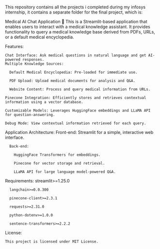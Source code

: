 This repository contains all the projects i completed during my infosys internship, it contains a separate folder for the final project, which is:

Medical AI Chat Application 🏥
This is a Streamlit-based application that enables users to interact with a medical knowledge assistant. It provides functionality to query a medical knowledge base derived from PDFs, URLs, or a default medical encyclopedia.

Features:

    Chat Interface: Ask medical questions in natural language and get AI-powered responses.
    Multiple Knowledge Sources:
    
      Default Medical Encyclopedia: Pre-loaded for immediate use.
      
      PDF Upload: Upload medical documents for analysis and Q&A.
      
      Website Content: Process and query medical information from URLs.
      
    Pinecone Integration: Efficiently stores and retrieves contextual information using a vector database.
    
    Customizable Models: Leverages HuggingFace embeddings and LLaMA API for question-answering.
    
    Debug Mode: View contextual information retrieved for each query.


Application Architecture:
      Front-end: Streamlit for a simple, interactive web interface.
      
      Back-end:
      
        HuggingFace Transformers for embeddings.
        
        Pinecone for vector storage and retrieval.
        
        LLaMA API for large language model-powered Q&A.
        
  
Requirements:
      streamlit>=1.25.0
      
      langchain>=0.0.300
      
      pinecone-client>=2.3.1
      
      requests>=2.31.0
      
      python-dotenv>=1.0.0
      
      sentence-transformers>=2.2.2

License:

    This project is licensed under MIT License.
